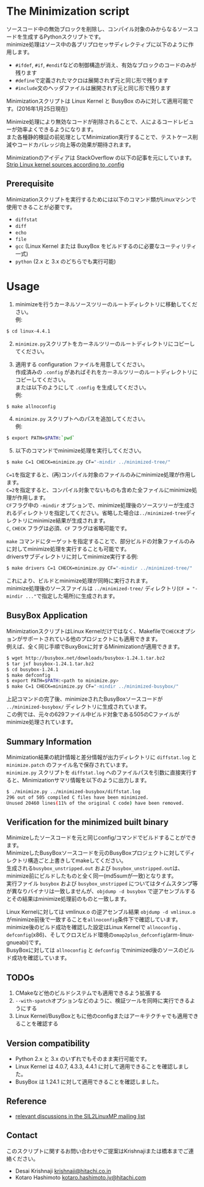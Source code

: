 # The Minimization script

ソースコード中の無効ブロックを削除し、コンパイル対象のみからなるソースコードを生成するPythonスクリプトです。  
minimize処理はソース中の各プリプロセッサディレクティブに以下のように作用します。
* `#ifdef`, `#if`, `#endif`などの制御構造が消え、有効なブロックのコードのみが残ります
* `#define`で定義されたマクロは展開されず元と同じ形で残ります
* `#include`文のヘッダファイルは展開されず元と同じ形で残ります
  
Minimizationスクリプトは Linux Kernel と BusyBox のみに対して適用可能です。(2016年1月25日現在)
  
Minimize処理により無効なコードが削除されることで、人によるコードレビューが効率よくできるようになります。  
また各種静的検証の前処理としてMinimization実行することで、テストケース削減やコードカバレッジ向上等の効果が期待されます。
  
Minimizationのアイディアは StackOverflow の以下の記事を元にしています。  
[Strip Linux kernel sources according to .config](http://stackoverflow.com/questions/7353640/strip-linux-kernel-sources-according-to-config)
  
## Prerequisite
Minimizationスクリプトを実行するためには以下のコマンド類がLinuxマシンで使用できることが必要です。
* `diffstat`
* `diff`
* `echo`
* `file`
* `gcc` (Linux Kernel または BuxyBox をビルドするのに必要なユーティリティ一式)
* `python` (2.x と 3.x のどちらでも実行可能)
  
# Usage 
1. minimizeを行うカーネルソースツリーのルートディレクトリに移動してください。  
例:
```bash
$ cd linux-4.4.1
```

2. `minimize.py`スクリプトをカーネルツリーのルートディレクトリにコピーしてください。

3. 適用する configuration ファイルを用意してください。  
作成済みの `.config` があればそれをカーネルツリーのルートディレクトリにコピーしてください。  
または以下のようにして `.config` を生成してください。  
例:
```bash
$ make allnoconfig
```

4. `minimize.py` スクリプトへのパスを追加してください。  
例:
```bash
$ export PATH=$PATH:`pwd`
```

5. 以下のコマンドでminimize処理を実行してください。
```bash
$ make C=1 CHECK=minimize.py CF="-mindir ../minimized-tree/"
```
`C=1`を指定すると、(再)コンパイル対象のファイルのみにminimize処理が作用します。  
`C=2`を指定すると、コンパイル対象でないものも含めた全ファイルにminimize処理が作用します。  
`CF`フラグ中の `-mindir` オプションで、minimize処理後のソースツリーが生成されるディレクトリを指定してください。省略した場合は`../minimized-tree`ディレクトリにminimize結果が生成されます。  
`C`, `CHECK` フラグは必須、`CF` フラグは省略可能です。  
  
  
`make` コマンドにターゲットを指定することで、部分ビルドの対象ファイルのみに対してminimize処理を実行することも可能です。  
driversサブディレクトリに対してminimize実行する例:
```bash
$ make drivers C=1 CHECK=minimize.py CF="-mindir ../minimized-tree/"
```
  
これにより、ビルドとminimize処理が同時に実行されます。  
minimize処理後のソースファイルは `../minimized-tree/` ディレクトリ(`CF = "-mindir ..."`で指定した場所)に生成されます。

## BusyBox Application
MinimizationスクリプトはLinux Kernelだけではなく、Makefileで`CHECK`オプションがサポートされている他のプロジェクトにも適用できます。  
例えば、全く同じ手順でBuxyBoxに対するMinimizationが適用できます。  
```bash
$ wget http://busybox.net/downloads/busybox-1.24.1.tar.bz2
$ tar jxf busybox-1.24.1.tar.bz2
$ cd busybox-1.24.1
$ make defconfig
$ export PATH=$PATH:<path to minimize.py>
$ make C=1 CHECK=minimize.py CF="-mindir ../minimized-busybox/"
```
  
上記コマンドの完了後、minimizeされたBusyBoxソースコードが `../minimized-busybox/` ディレクトリに生成されています。  
この例では、元々の629ファイル中ビルド対象である505のCファイルがminimize処理されています。
  
## Summary Information
Minimization結果の統計情報と差分情報が出力ディレクトリに `diffstat.log` と `minimize.patch` のファイル名で保存されています。  
`minimize.py` スクリプトを `diffstat.log` へのファイルパスを引数に直接実行すると、Minimizationサマリ情報を以下のように出力します。  
```bash
$ ./minimize.py ../minimized-busybox/diffstat.log 
296 out of 505 compiled C files have been minimized.
Unused 20460 lines(11% of the original C code) have been removed.
```

## Verification for the minimized built binary
Minimizeしたソースコードを元と同じconfig/コマンドでビルドすることができます。  
MinimizeしたBusyBoxソースコードを元のBusyBoxプロジェクトに対してディレクトリ構造ごと上書きしてmakeしてください。  
生成される`busybox_unstripped.out` および `busybox_unstripped.out`は、minimize前にビルドしたものと全く同一(md5sumが一致)となります。  
実行ファイル `busybox` および `busybox_unstripped` についてはタイムスタンプ等が異なりバイナリは一致しませんが、`objdump -d busybox` で逆アセンブルするとその結果はminimize処理前のものと一致します。  
  
Linux Kernelに対しては vmlinux.o の逆アセンブル結果 `objdump -d vmlinux.o` がminimize前後で一致することを`allnoconfig`条件下で確認しています。  
minimize後のビルド成功を確認した設定はLinux Kernelで `allnoconfig` 、`defconfig`(x86)、そしてクロスビルド環境の`omap2plus_defconfig`(arm-linux-gnueabi)です。  
BusyBoxに対しては `allnoconfig` と `defconfig` でminimized後のソースのビルド成功を確認しています。
  
## TODOs
1. CMakeなど他のビルドシステムでも適用できるよう拡張する
2. `--with-spatch`オプションなどのように、検証ツールを同時に実行できるようにする
3. Linux Kernel/BusyBoxともに他のconfigまたはアーキテクチャでも適用できることを確認する

## Version compatibility
* Python 2.x と 3.x のいずれでもそのまま実行可能です。
* Linux Kernel は 4.0.7, 4.3.3, 4.4.1 に対して適用できることを確認しました。
* BusyBox は 1.24.1 に対して適用できることを確認しました。

## Reference
* [relevant discussions in the SIL2LinuxMP mailing list](http://lists.osadl.org/pipermail/sil2linuxmp/2015-October/000142.html)


## Contact
このスクリプトに関するお問い合わせやご提案はKrishnajiまたは橋本までご連絡ください。
* Desai Krishnaji <krishnaji@hitachi.co.in>
* Kotaro Hashimoto <kotaro.hashimoto.jv@hitachi.com>